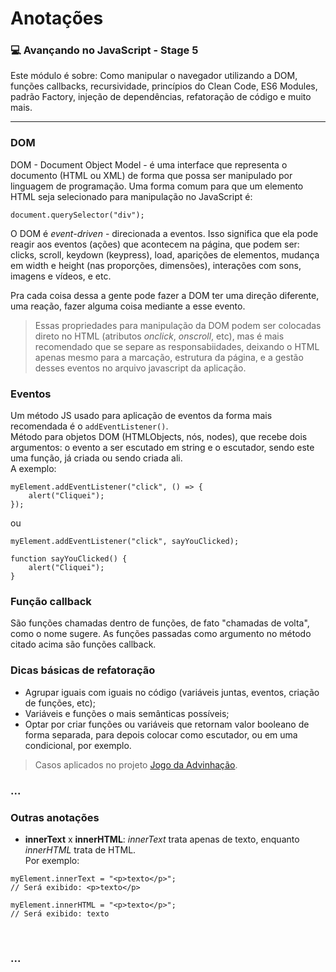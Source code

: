 # Anotações

### 💻 Avançando no JavaScript - Stage 5 

Este módulo é sobre: Como manipular o navegador utilizando a DOM, funções callbacks, recursividade, princípios do Clean Code, ES6 Modules, padrão Factory, injeção de dependências, refatoração de código e muito mais.

---

### DOM

DOM - Document Object Model - é uma interface que representa o documento (HTML ou XML) de forma que possa ser manipulado por linguagem de programação. Uma forma comum para que um elemento HTML seja selecionado para manipulação no JavaScript é:

``` document.querySelector("div"); ```

O DOM é *event-driven* - direcionada a eventos. Isso significa que ela pode reagir aos eventos (ações) que acontecem na página, que podem ser: clicks, scroll, keydown (keypress), load, aparições de elementos, mudança em width e height (nas proporções, dimensões), interações com sons, imagens e vídeos, e etc.

Pra cada coisa dessa a gente pode fazer a DOM ter uma direção diferente, uma reação, fazer alguma coisa mediante a esse evento.

> Essas propriedades para manipulação da DOM podem ser colocadas direto no HTML (atributos *onclick*, *onscroll*, etc), mas é mais recomendado que se separe as responsabiidades, deixando o HTML apenas mesmo para a marcação, estrutura da página, e a gestão desses eventos no arquivo javascript da aplicação.

### Eventos

Um método JS usado para aplicação de eventos da forma mais recomendada é o ``` addEventListener() ```. <br>
Método para objetos DOM (HTMLObjects, nós, nodes), que recebe dois argumentos: o evento a ser escutado em string e o escutador, sendo este uma função, já criada ou sendo criada ali. <br>
A exemplo:

```
myElement.addEventListener("click", () => {
    alert("Cliquei");
});
```

ou 

```
myElement.addEventListener("click", sayYouClicked);

function sayYouClicked() {
    alert("Cliquei");
}
```

### Função callback

São funções chamadas dentro de funções, de fato "chamadas de volta", como o nome sugere. As funções passadas como argumento no método citado acima são funções callback.

### Dicas básicas de refatoração

* Agrupar iguais com iguais no código (variáveis juntas, eventos, criação de funções, etc);
* Variáveis e funções o mais semânticas possíveis;
* Optar por criar funções ou variáveis que retornam valor booleano de forma separada, para depois colocar como escutador, ou em uma condicional, por exemplo.

> Casos aplicados no projeto <a href="https://github.com/lucyanovidio/rocketseat-explorer/tree/main/nivel-05/stage/desafio-01">Jogo da Advinhação</a>.

### ...

### Outras anotações

* **innerText** x **innerHTML**: *innerText* trata apenas de texto, enquanto *innerHTML* trata de HTML. <br>
Por exemplo:
```
myElement.innerText = "<p>texto</p>"; 
// Será exibido: <p>texto</p>

myElement.innerHTML = "<p>texto</p>"; 
// Será exibido: texto
```




<br>

### ...